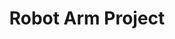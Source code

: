 ---
layout: post
title: Robot Arm Project
description: >
  A page showing how regular markdown content is styled in Hydejack.
image: /assets/img/projects/robotarm/robotarm_assembled.jpg
sitemap: false
---